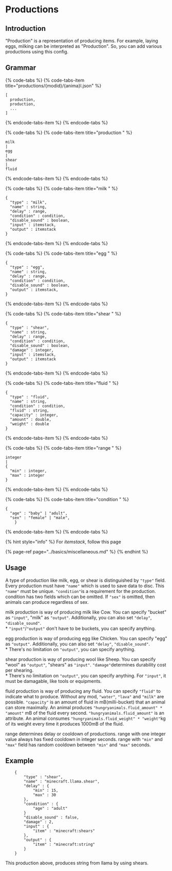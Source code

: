 # Productions

## Introduction

"Production" is a representation of producing items. For example, laying eggs, milking can be interpreted as "Production". So, you can add various productions using this config.

## Grammar

{% code-tabs %}
{% code-tabs-item title="productions/{modid}/{anima}l.json" %}
```text
[
  production,
  production,
  ...
]
```
{% endcode-tabs-item %}
{% endcode-tabs %}

{% code-tabs %}
{% code-tabs-item title="production " %}
```text
milk
|
egg
|
shear
|
fluid
```
{% endcode-tabs-item %}
{% endcode-tabs %}

{% code-tabs %}
{% code-tabs-item title="milk " %}
```text
{
  "type" : "milk",
  "name" : string,
  "delay" : range,
  "condition" : condition,
  "disable_sound" : boolean,
  "input" : itemstack,
  "output" : itemstack
}
```
{% endcode-tabs-item %}
{% endcode-tabs %}

{% code-tabs %}
{% code-tabs-item title="egg " %}
```text
{
  "type" : "egg",
  "name" : string,
  "delay" : range,
  "condition" : condition,
  "disable_sound" : boolean,
  "output" : itemstack,
}
```
{% endcode-tabs-item %}
{% endcode-tabs %}

{% code-tabs %}
{% code-tabs-item title="shear " %}
```text
{
  "type" : "shear",
  "name" : string,
  "delay" : range,
  "condition" : condition,
  "disable_sound" : boolean,
  "damage" : integer,
  "input" : itemstack,
  "output" : itemstack
}
```
{% endcode-tabs-item %}
{% endcode-tabs %}

{% code-tabs %}
{% code-tabs-item title="fluid " %}
```text
{
  "type" : "fluid",
  "name" : string,
  "condition" : condition,
  "fluid" : string,
  "capacity" : integer,
  "amount" : double,
  "weight" : double
}
```
{% endcode-tabs-item %}
{% endcode-tabs %}

{% code-tabs %}
{% code-tabs-item title="range " %}
```text
integer
|
{
  "min" : integer,
  "max" : integer
}
```
{% endcode-tabs-item %}
{% endcode-tabs %}

{% code-tabs %}
{% code-tabs-item title="condition " %}
```text
{
  "age" : "baby" | "adult",
  "sex" : "female" | "male",
    }
```
{% endcode-tabs-item %}
{% endcode-tabs %}

{% hint style="info" %}
For _itemstack_, follow this page

{% page-ref page="../basics/miscellaneous.md" %}
{% endhint %}

## Usage

A type of production like milk, egg, or shear is distinguished by `"type"` field. Every production must have `"name"` which is used to save data to disc. This `"name"` must be unique. `"condition"`is a requirement for the production. condition has two fields which can be omitted. If `"sex"` is omitted, then animals can produce regardless of sex.

milk production is way of producing milk like Cow. You can specify "bucket" as `"input"`, "milk" as `"output"`. Additionally, you can also set `"delay"`, `"disable_sound"`.  
\* `"input"`/`"output"` don't have to be buckets, you can specify anything.

egg production is way of producing egg like Chicken. You can specify "egg" as `"output"`. Additionally, you can also set `"delay"`, `"disable_sound"`.  
\* There's no limitation on `"output"`, you can specify anything.

shear production is way of producing wool like Sheep. You can specify "wool" as `"output"`, "shears" as `"input"`. `"damage"`determines durability cost per shearing.  
\* There's no limitation on `"output"`, you can specify anything. For `"input"`, it must be damagable, like tools or equipments.

fluid production is way of producing any fluid. You can specify `"fluid"` to indicate what to produce. Without any mod, `"water"`, `"lava"` and `"milk"` are possible. `"capacity"` is an amount of fluid in mB\(milli-bucket\) that an animal can store maximally. An animal produces `"hungryanimals.fluid_amount" * "amount"` mB of the fluid every second. `"hungryanimals.fluid_amount"` is an attribute. An animal consumes `"hungryanimals.fluid_weight" * "weight"`kg of its weight every time it produces 1000mB of the fluid.

range determines delay or cooldown of productions. range with one integer value always has fixed cooldown in integer seconds. range with `"min"` and `"max"` field has random cooldown between `"min"` and `"max"` seconds.

## Example

```text
    {
        "type" : "shear",
        "name" : "minecraft.llama.shear",
        "delay" : {
            "min" : 15,
            "max" : 30
        },
        "condition" : {
            "age" : "adult"
        }
        "disable_sound" : false,
        "damage" : 2,
        "input" : {
            "item" : "minecraft:shears"
        },
        "output" : {
            "item" : "minecraft:string"
        }
    }
```

This production above, produces string from llama by using shears.

